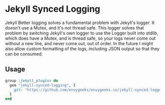 # Jekyll Synced Logging

Jekyll Better logging solves a fundamental problem with Jekyll's logger.  It doesn't use a Mutex, and it's not thread safe.  This logger solves that problem by switching Jekyll's own logger to use the Logger built into stdlib, which does have a Mutex, and is thread safe, so your logs never come out without a new line, and never come out, out of order.  In the future I might also allow custom formatting of the logs, including JSON output so that they can be consumed.

## Usage

```ruby
group :jekyll_plugins do
  gem "jekyll-synced-logging", {
    git: "https://github.com/envygeeks/envygeeks.io/jekyll-synced-logger"
  }
end
```
